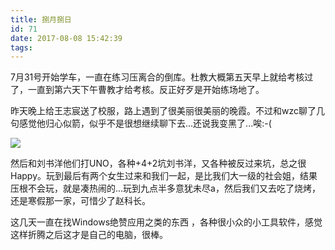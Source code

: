 ```yaml
---
title: 捌月捌日
id: 71
date: 2017-08-08 15:42:39
tags:
---
```


7月31号开始学车，一直在练习压离合的倒库。杜教大概第五天早上就给考核过了，一直到第六天下午曹教才给考核。反正好歹是开始练场地了。

昨天晚上给王志宸送了校服，路上遇到了很美丽很美丽的晚霞。不过和wzc聊了几句感觉他归心似箭，似乎不是很想继续聊下去...还说我变黑了...唉:-(

![](https://eremite-1252628011.cossh.myqcloud.com/wp-content/uploads/2017/08/20170807_191009.jpg)

然后和刘书洋他们打UNO，各种+4+2坑刘书洋，又各种被反过来坑，总之很Happy。玩到最后有两个女生过来和我们一起，是比我们大一级的社会姐，结果压根不会玩，就是凑热闹的...玩到九点半多意犹未尽a，然后我们又去吃了烧烤，还是寒假那一家，可惜少了赵科长。

这几天一直在找Windows绝赞应用之类的东西 ，各种很小众的小工具软件，感觉这样折腾之后这才是自己的电脑，很棒。